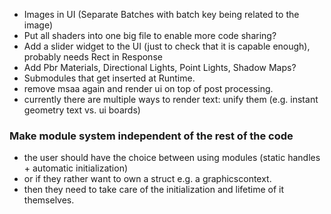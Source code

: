 - Images in UI (Separate Batches with batch key being related to the image)
- Put all shaders into one big file to enable more code sharing?
- Add a slider widget to the UI (just to check that it is capable enough), probably needs Rect in Response
- Add Pbr Materials, Directional Lights, Point Lights, Shadow Maps?
- Submodules that get inserted at Runtime.
- remove msaa again and render ui on top of post processing.
- currently there are multiple ways to render text: unify them (e.g. instant geometry text vs. ui boards)

### Make module system independent of the rest of the code

- the user should have the choice between using modules (static handles + automatic initialization)
- or if they rather want to own a struct e.g. a graphicscontext.
- then they need to take care of the initialization and lifetime of it themselves.
